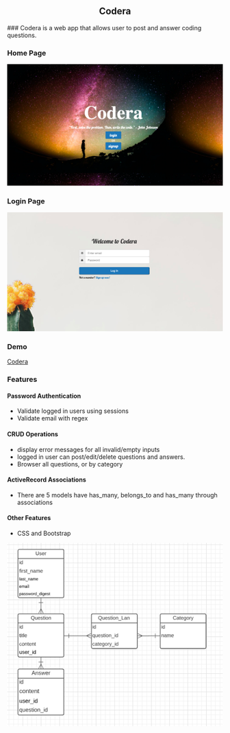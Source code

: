 <h2 align="center">Codera</h2>
### Codera is a web app that allows user to post and answer coding questions.

### Home Page
![Home_Page](app/assets/images/home.png)

### Login Page
![login_Page](app/assets/images/login.png)

### Demo
<a href="https://codera-co.herokuapp.com/">Codera</a>


### Features

#### Password Authentication
* Validate logged in users using sessions
* Validate email with regex

#### CRUD Operations
* display error messages for all invalid/empty inputs
* logged in user can post/edit/delete questions and answers.
* Browser all questions, or by category

#### ActiveRecord Associations
* There are 5 models have has_many, belongs_to and has_many through associations

#### Other Features
* CSS and Bootstrap

![Domain_Model](app/assets/images/domain.png)
